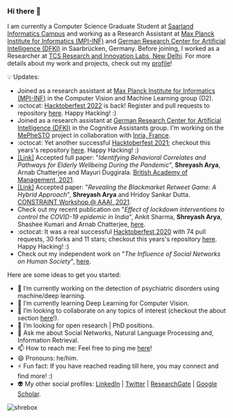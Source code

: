 ### Hi there 👋
 
I am currently a Computer Science Graduate Student at [Saarland Informatics Campus](https://saarland-informatics-campus.de/en/) and working as a Research Assistant at [Max Planck Institute for Informatics (MPI-INF)](https://people.mpi-inf.mpg.de/~sarya/) and [German Research Center for Artificial Intelligence (DFKI)](https://www.dfki.de/) in Saarbrücken, Germany. Before joining, I worked as a Researcher at [TCS Research and Innovation Labs, New Delhi](https://www.tcs.com/tcs-research). For more details about my work and projects, check out my [profile](https://www.linkedin.com/in/shreyash-arya-60254810a/)!

:bulb: Updates:

- Joined as a research assistant at [Max Planck Institute for Informatics (MPI-INF)](https://people.mpi-inf.mpg.de/~sarya/) in the Computer Vision and Machine Learning group (D2). 
- :octocat: [Hacktoberfest 2022](https://hacktoberfest.digitalocean.com/) is back! Register and pull requests to repository [here](https://github.com/shrebox/Hacktoberfest2021). Happy Hacking! :) 
- Joined as a research assistant at [German Research Center for Artificial Intelligence (DFKI)](https://www.dfki.de/) in the Cognitive Assistants group. I'm working on the [MePheSTO](https://www.dfki.de/en/web/research/projects-and-publications/projects-overview/project/mephesto) project in collaboration with [Inria, France](https://www.inria.fr/fr/mephesto-lia-au-service-de-la-detection-des-troubles-psychiatriques).
- :octocat: Yet another successful [Hacktoberfest 2021](https://hacktoberfest.digitalocean.com/); checkout this years's repository [here](https://github.com/shrebox/Hacktoberfest2021). Happy Hacking! :) 
- [[Link]](https://www.researchgate.net/publication/359962561_Identifying_Behavioral_Correlates_and_Pathways_for_Elderly_Wellbeing_During_the_Pandemic) Accepted full paper: "_Identifying Behavioral Correlates and Pathways for Elderly Wellbeing During the Pandemic_", **Shreyash Arya**, Arnab Chatterjee and Mayuri Duggirala. [British Academy of Management, 2021](https://www.bam.ac.uk/events-landing/conference.html).
- [[Link]](https://link.springer.com/chapter/10.1007%2F978-3-030-73696-5_4) Accepted paper: "_Revealing the Blackmarket Retweet Game: A Hybrid Approach_", **Shreyash Arya** and Hridoy Sankar Dutta. [CONSTRAINT Workshop @ AAAI, 2021](https://aaai.org/Conferences/AAAI-21/ws21workshops/#ws05).
- Check out my recent publication on "_Effect of lockdown interventions to control the COVID-19 epidemic in India_", Ankit Sharma, **Shreyash Arya**, Shashee Kumari and Arnab Chatterjee, [here](https://arxiv.org/abs/2009.03168).
- :octocat: It was a real successful [Hacktoberfest 2020](https://hacktoberfest.digitalocean.com/) with 74 pull requests, 30 forks and 11 stars; checkout this years's repository [here](https://github.com/shrebox/Hacktoberfest-2020). Happy Hacking! :) 
- Check out my independent work on "_The Influence of Social Networks on Human Society_", [here](https://www.researchgate.net/publication/343949123_The_Influence_of_Social_Networks_on_Human_Society).

<!--
**shrebox/shrebox** is a ✨ _special_ ✨ repository because its `README.md` (this file) appears on your GitHub profile.
-->

Here are some ideas to get you started:

- 🔭 I’m currently working on the detection of psychiatric disorders using machine/deep learning.
- 🌱 I’m currently learning Deep Learning for Computer Vision.
- 👯 I’m looking to collaborate on any topics of interest (checkout the about section [here](https://www.linkedin.com/in/shreyash-arya-60254810a/)!).
- 🤔 I’m looking for open research | PhD positions.
- 💬 Ask me about Social Networks, Natural Language Processing and, Information Retrieval.
- 📫 How to reach me: Feel free to ping me [here](https://www.linkedin.com/in/shreyash-arya-60254810a/)!
- 😄 Pronouns: he/him.
- ⚡ Fun fact: If you have reached reading till here, you may connect and find more! :)
- :alien: My other social profiles: [LinkedIn](https://in.linkedin.com/in/shreyash-arya-60254810a) | [Twitter](https://twitter.com/shrebox) | [ResearchGate](https://www.researchgate.net/profile/Shreyash_Arya/research) | [Google Scholar](https://scholar.google.com/citations?user=AmWtEfEAAAAJ&hl=en&authuser=1&oi=ao).

<!-- ![Github stats](https://github-readme-stats.vercel.app/api?username=shrebox) -->

<p align="left"> <img src="https://komarev.com/ghpvc/?username=shrebox" alt="shrebox" /> </p>

